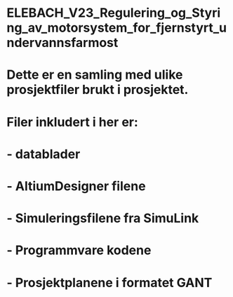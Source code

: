 # ELEBACH_V23_Regulering_og_Styring_av_motorsystem_for_fjernstyrt_undervannsfarmost

# Dette er en samling med ulike prosjektfiler brukt i prosjektet. 
# Filer inkludert i her er:
# - datablader
# - AltiumDesigner filene
# - Simuleringsfilene fra SimuLink
# - Programmvare kodene
# - Prosjektplanene i formatet GANT
